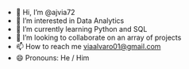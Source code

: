 - 👋 Hi, I’m @ajvia72
- 👀 I’m interested in Data Analytics
- 🌱 I’m currently learning Python and SQL
- 💞️ I’m looking to collaborate on an array of projects
- 📫 How to reach me viaalvaro01@gmail.com  
- 😄 Pronouns: He / Him

<!---
ajvia72/ajvia72 is a ✨ special ✨ repository because its `README.md` (this file) appears on your GitHub profile.
You can click the Preview link to take a look at your changes.
--->
